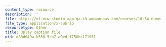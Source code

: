 ```yaml
---
content_type: resource
description: ''
file: https://ol-ocw-studio-app-qa.s3.amazonaws.com/courses/10-34-numerical-methods-applied-to-chemical-engineering-fall-2015/d83d049ab5365cb7a9edf758bc171931_DsmkIG4-hrQ.vtt
file_type: application/x-subrip
resourcetype: Other
title: 3play caption file
uid: d83d049a-b536-5cb7-a9ed-f758bc171931
---
```

